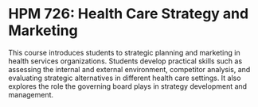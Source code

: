 # HPM 726: Health Care Strategy and Marketing

This course introduces students to strategic planning and marketing in health services organizations. Students develop practical skills such as assessing the internal and external environment, competitor analysis, and evaluating strategic alternatives in different health care settings. It also explores the role the governing board plays in strategy development and management.
